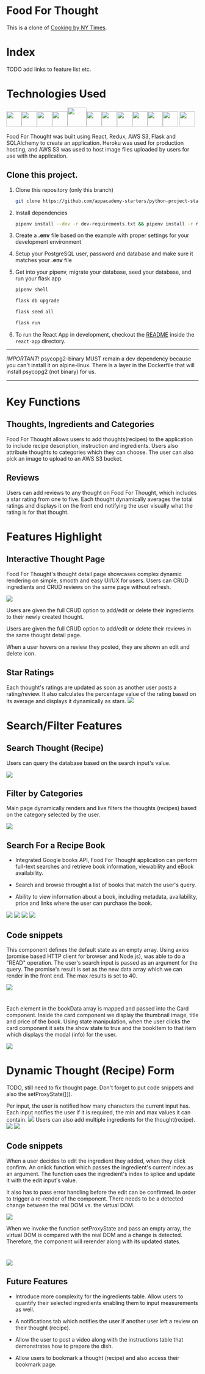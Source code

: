 # Food For Thought

This is a clone of [Cooking by NY Times](https://cooking.nytimes.com/).

# Index

TODO add links to feature list etc.

# Technologies Used

<img  src="https://cdn.jsdelivr.net/gh/devicons/devicon/icons/javascript/javascript-original.svg"  height=40/><img src="https://cdn.jsdelivr.net/gh/devicons/devicon/icons/react/react-original.svg" height=40/><img src="https://cdn.jsdelivr.net/gh/devicons/devicon/icons/redux/redux-original.svg" height=40/><img src="https://cdn.jsdelivr.net/gh/devicons/devicon/icons/flask/flask-original.svg" height=40/><img src="https://cdn.jsdelivr.net/gh/devicons/devicon/icons/python/python-original.svg" height=50/><img  src="https://cdn.jsdelivr.net/gh/devicons/devicon/icons/postgresql/postgresql-original.svg"  height=40/><img  src="https://cdn.jsdelivr.net/gh/devicons/devicon/icons/sqlalchemy/sqlalchemy-original.svg"  height=40/><img  src="https://cdn.jsdelivr.net/gh/devicons/devicon/icons/css3/css3-original.svg"  height=40/><img  src="https://cdn.jsdelivr.net/gh/devicons/devicon/icons/html5/html5-original.svg"  height=40/><img  src="https://cdn.jsdelivr.net/gh/devicons/devicon/icons/git/git-original.svg"  height=40/><img  src="https://cdn.jsdelivr.net/gh/devicons/devicon/icons/vscode/vscode-original.svg"  height=40/>
<img src="https://upload.wikimedia.org/wikipedia/commons/thumb/b/ba/Google_Books_logo_2015.svg/1280px-Google_Books_logo_2015.svg.png" height=40/>

Food For Thought was built using React, Redux, AWS S3, Flask and SQLAlchemy to create an application. Heroku was used for production hosting, and AWS S3 was used to host image files uploaded by users for use with the application.

## Clone this project.

1. Clone this repository (only this branch)

   ```bash
   git clone https://github.com/appacademy-starters/python-project-starter.git
   ```

2. Install dependencies

   ```bash
   pipenv install --dev -r dev-requirements.txt && pipenv install -r requirements.txt
   ```

3. Create a **.env** file based on the example with proper settings for your
   development environment
4. Setup your PostgreSQL user, password and database and make sure it matches your **.env** file

5. Get into your pipenv, migrate your database, seed your database, and run your flask app

   ```bash
   pipenv shell
   ```

   ```bash
   flask db upgrade
   ```

   ```bash
   flask seed all
   ```

   ```bash
   flask run
   ```

6. To run the React App in development, checkout the [README](./react-app/README.md) inside the `react-app` directory.

---

_IMPORTANT!_
psycopg2-binary MUST remain a dev dependency because you can't install it on alpine-linux.
There is a layer in the Dockerfile that will install psycopg2 (not binary) for us.

---

# Key Functions

## Thoughts, Ingredients and Categories

Food For Thought allows users to add thoughts(recipes) to the application to include recipe description, instruction and ingredients. Users also attribute thoughts to categories which they can choose. The user can also pick an image to upload to an AWS S3 bucket. 

## Reviews

Users can add reviews to any thought on Food For Thought, which includes a star rating from one to five. Each thought dynamically averages the total ratings and displays it on the front end notifying the user visually what the rating is for that thought. 

# Features Highlight

## Interactive Thought Page

Food For Thought's thought detail page showcases complex dynamic rendering on simple, smooth and easy UI/UX for users. Users can CRUD ingredients and CRUD reviews on the same page without refresh.

![](./images/thought_detail_top.png)

Users are given the full CRUD option to add/edit or delete their ingredients to their newly created thought.


Users are given the full CRUD option to add/edit or delete their reviews in the same thought detail page.

When a user hovers on a review they posted, they are shown an edit and delete icon.


## Star Ratings

Each thought's ratings are updated as soon as another user posts a rating/review. It also calculates the percentage value of the rating based on its average and displays it dynamically as stars.
![](./images/thought_main_featured.png)

# Search/Filter Features

## Search Thought (Recipe)

Users can query the database based on the search input's value.

![](./images/thought_main_search_chicken.png)

## Filter by Categories

Main page dynamically renders and live filters the thoughts (recipes) based on the category selected by the user.

![](./images/thought_main_categories.png)

## Search For a Recipe Book

- Integrated Google books API, Food For Thought application can perform full-text searches and retrieve book information, viewability and eBook availability.

- Search and browse throught a list of books that match the user's query.
- Ability to view information about a book, including metadata, availability, price and links where the user can purchase the book.

![](./images/thought_book_search_start.png)
![](./images/thought_main_book_search_query.png)
![](./images/thought_main_book_search_result.png)
![](./images/thought_main_book_search_modal.png)

## Code snippets

This component defines the default state as an empty array. Using axios (promise based HTTP client for browser and Node.js), was able to do a "READ" operation. The user's search input is passed as an argument for the query. The promise's result is set as the new data array which we can render in the front end. The max results is set to 40.

![](./images/thought_book_search_code.png)

#

Each element in the bookData array is mapped and passed into the Card component. Inside the card component we display the thumbnail image, title and price of the book. Using state manipulation, when the user clicks the card component it sets the show state to true and the bookItem to that item which displays the modal (info) for the user.

![](./images/thought_book_search_card_component.png)

# Dynamic Thought (Recipe) Form

TODO, still need to fix thought page. Don't forget to put code snippets and also the setProxyState([]).

Per input, the user is notified how many characters the current input has. Each input notifies the user if it is required, the min and max values it can contain.
![](./images/thought_form_display.png)
Users can also add multiple ingredients for the thought(recipe).
![](./images/thought_form_add_ingredient.png)
![](./images/thought_form_edit_ingredient.png)

## Code snippets

When a user decides to edit the ingredient they added, when they click confirm. An onlick function which passes the ingredient's current index as an argument. The function uses the ingredient's index to splice and update it with the edit input's value.

It also has to pass error handling before the edit can be confirmed. In order to trigger a re-render of the component. There needs to be a detected change between the real DOM vs. the virtual DOM.

![](./images/thought_form_add_error_setProxy.png)

When we invoke the function setProxyState and pass an empty array, the virtual DOM is compared with the real DOM and a change is detected. Therefore, the component will rerender along with its updated states.

#

![](./images/thought_form_setProxy_state.png)

## Future Features

- Introduce more complexity for the ingredients table. Allow users to quantify their selected ingredients enabling them to input measurements as well.

- A notifications tab which notifies the user if another user left a review on their thought (recipe).

- Allow the user to post a video along with the instructions table that demonstrates how to prepare the dish.

- Allow users to bookmark a thought (recipe) and also access their bookmark page.

